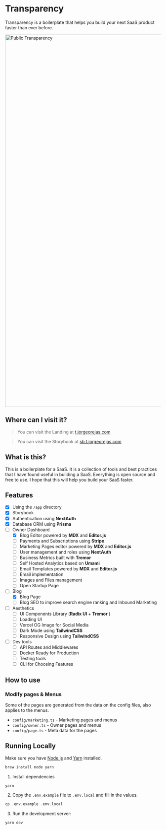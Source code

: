 # Transparency

Transparency is a boilerplate that helps you build your next SaaS product faster than ever before.

<img width="1200" alt="Public Transparency" src="https://user-images.githubusercontent.com/40031461/207564337-c1800939-9c4a-422c-8f8d-3203f7f758c1.png">


## Where can I visit it?

> You can visit the Landing at [t.jorgeorejas.com](https://t.jorgeorejas.com)

> You can visit the Storybook at [sb.t.jorgeorejas.com](https://sb.t.jorgeorejas.com)


## What is this?

This is a boilerplate for a SaaS. It is a collection of tools and best practices that I have found useful in building a SaaS. Everything is open source and free to use. I hope that this will help you build your SaaS faster.

## Features

- [x] Using the `/app` directory
- [x] Storybook
- [x] Authentication using **NextAuth**
- [x] Database ORM using **Prisma**
- [ ] Owner Dashboard
  - [x] Blog Editor powered by **MDX** and **Editor.js**
  - [ ] Payments and Subscriptions using **Stripe**
  - [ ] Marketing Pages editor powered by **MDX** and **Editor.js**
  - [ ] User management and roles using **NextAuth**
  - [ ] Business Metrics built with **Tremor**
  - [ ] Self Hosted Analytics based on **Umami**
  - [ ] Email Templates powered by **MDX** and **Editor.js**
  - [ ] Email implementation
  - [ ] Images and Files management
  - [ ] Open Startup Page
- [ ] Blog
  - [x] Blog Page
  - [ ] Blog SEO to improve search engine ranking and Inbound Marketing
- [ ] Aesthetics
  - [ ] UI Components Library (**Radix UI** + **Tremor** )
  - [ ] Loading UI
  - [ ] Vercel OG Image for Social Media
  - [ ] Dark Mode using **TailwindCSS**
  - [ ] Responsive Design using **TailwindCSS**
- [ ] Dev tools
  - [ ] API Routes and Middlewares
  - [ ] Docker Ready for Production
  - [ ] Testing tools
  - [ ] CLI for Choosing Features

## How to use

### Modify pages & Menus

Some of the pages are generated from the data on the config files, also applies to the menus.

- `config/marketing.ts` - Marketing pages and menus
- `config/owner.ts` - Owner pages and menus
- `config/page.ts` - Meta data for the pages

## Running Locally

Make sure you have [Node.js](https://nodejs.org/) and [Yarn](https://yarnpkg.com/) installed.

```sh
brew install node yarn
```

1. Install dependencies

```sh
yarn
```

2. Copy the `.env.example` file to `.env.local` and fill in the values.

```sh
cp .env.example .env.local
```

3. Run the development server:

```sh
yarn dev
```
